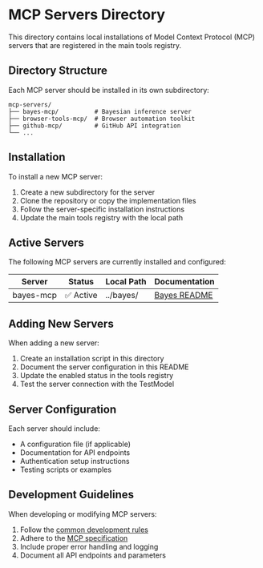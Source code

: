 # MCP Servers Directory

This directory contains local installations of Model Context Protocol (MCP) servers that are registered in the main tools registry.

## Directory Structure

Each MCP server should be installed in its own subdirectory:

```
mcp-servers/
├── bayes-mcp/          # Bayesian inference server
├── browser-tools-mcp/  # Browser automation toolkit
├── github-mcp/         # GitHub API integration
└── ...
```

## Installation

To install a new MCP server:

1. Create a new subdirectory for the server
2. Clone the repository or copy the implementation files
3. Follow the server-specific installation instructions
4. Update the main tools registry with the local path

## Active Servers

The following MCP servers are currently installed and configured:

| Server | Status | Local Path | Documentation |
|--------|--------|------------|---------------|
| bayes-mcp | ✅ Active | ../bayes/ | [Bayes README](../bayes/README.md) |

## Adding New Servers

When adding a new server:

1. Create an installation script in this directory
2. Document the server configuration in this README
3. Update the enabled status in the tools registry
4. Test the server connection with the TestModel

## Server Configuration

Each server should include:

- A configuration file (if applicable)
- Documentation for API endpoints
- Authentication setup instructions
- Testing scripts or examples

## Development Guidelines

When developing or modifying MCP servers:

1. Follow the [common development rules](/rules/common_rules.md)
2. Adhere to the [MCP specification](../spec.md)
3. Include proper error handling and logging
4. Document all API endpoints and parameters